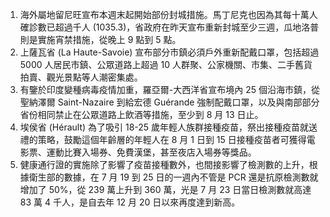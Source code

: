 1. 海外屬地留尼旺宣布本週末起開始部份封城措施。馬丁尼克也因為其每十萬人確診數已超過千人 (1035.3)，省政府在昨天宣布重新封城至少三週，瓜地洛普則是實施宵禁措施，從晚上 9 點到 5 點。
1. 上薩瓦省 (La Haute-Savoie) 宣布部分市鎮必須戶外重新配戴口罩，包括超過 5000 人居民市鎮、公眾道路上超過 10 人群聚、公家機關、市集、二手舊貨拍賣、觀光景點等人潮密集處。
1. 有鑒於印度變種病毒疫情加重，羅亞爾-大西洋省宣布境內 25 個沿海市鎮，從聖納澤爾 Saint-Nazaire 到給宏德 Guérande 強制配戴口罩，以及與南部部分省份相同禁止在公眾道路上飲酒等措施，至少到 8 月 13 日止。
1. 埃侯省 (Hérault) 為了吸引 18-25 歲年輕人族群接種疫苗，祭出接種疫苗就送禮的策略，鼓勵這個年齡層的年輕人在 8 月 1 日到 15 日接種疫苗者可獲得電影票、運動比賽入場券、免費漢堡，甚至夜店入場券等獎品。
1. 健康通行證的實施除了影響了疫苗接種數外，也間接影響了檢測數的上升，根據衛生部的數據，在 7 月 19 到 25 日的一週內不管是 PCR 還是抗原檢測數就增加了 50%，從 239 萬上升到 360 萬，光是 7 月 23 日當日檢測數就高達 83 萬 4 千人，是自去年 12 月 20 日以來再度達到新高。
